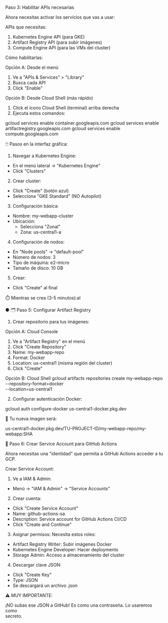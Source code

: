Paso 3: Habilitar APIs necesarias

  Ahora necesitas activar los servicios que vas a
  usar:

  APIs que necesitas:

  1. Kubernetes Engine API (para GKE)
  2. Artifact Registry API (para subir imágenes)
  3. Compute Engine API (para las VMs del cluster)        

  Cómo habilitarlas:

  Opción A: Desde el menú
  1. Ve a "APIs & Services" > "Library"
  2. Busca cada API
  3. Click "Enable"

  Opción B: Desde Cloud Shell (más rápido)
  1. Click el ícono Cloud Shell (terminal) arriba
  derecha
  2. Ejecuta estos comandos:

  gcloud services enable container.googleapis.com
  gcloud services enable artifactregistry.googleapis.com
  gcloud services enable compute.googleapis.com



  
  🖱️ Pasos en la interfaz gráfica:

  1. Navegar a Kubernetes Engine:

  - En el menú lateral → "Kubernetes Engine"
  - Click "Clusters"

  2. Crear cluster:

  - Click "Create" (botón azul)
  - Selecciona "GKE Standard" (NO Autopilot)

  3. Configuración básica:

  - Nombre: my-webapp-cluster
  - Ubicación:
    - Selecciona "Zonal"
    - Zona: us-central1-a

  4. Configuración de nodos:

  - En "Node pools" → "default-pool"
  - Número de nodos: 3
  - Tipo de máquina: e2-micro
  - Tamaño de disco: 10 GB

  5. Crear:

  - Click "Create" al final

  ⏱️ Mientras se crea (3-5 minutos):al


  ● 🗂️ Paso 5: Configurar Artifact Registry

  1. Crear repositorio para tus imágenes:

  Opción A: Cloud Console
  1. Ve a "Artifact Registry" en el menú
  2. Click "Create Repository"
  3. Name: my-webapp-repo
  4. Format: Docker
  5. Location: us-central1 (misma región del cluster)
  6. Click "Create"

  Opción B: Cloud Shell
  gcloud artifacts repositories create my-webapp-repo \
    --repository-format=docker \
    --location=us-central1

  2. Configurar autenticación Docker:

  gcloud auth configure-docker us-central1-docker.pkg.dev

  🎯 Tu nueva imagen será:

  us-central1-docker.pkg.dev/TU-PROJECT-ID/my-webapp-repo/my-webapp:SHA        

  🔐 Paso 6: Crear Service Account para GitHub Actions

  Ahora necesitas una "identidad" que permita a GitHub Actions acceder a
  tu GCP.

  Crear Service Account:

  1. Ve a IAM & Admin:
  - Menú → "IAM & Admin" → "Service Accounts"

  2. Crear cuenta:
  - Click "Create Service Account"
  - Name: github-actions-sa
  - Description: Service account for GitHub Actions CI/CD
  - Click "Create and Continue"

  3. Asignar permisos:
  Necesita estos roles:
   - Artifact Registry Writer: Subir imágenes Docker
   -  Kubernetes Engine Developer: Hacer deployments
   -  Storage Admin: Acceso a almacenamiento del cluster

  4. Descargar clave JSON:
  - Click "Create Key"
  - Type: JSON
  - Se descargará un archivo .json

  ⚠️ MUY IMPORTANTE:

  ¡NO subas ese JSON a GitHub! Es como una contraseña. Lo usaremos como        
  secreto.
